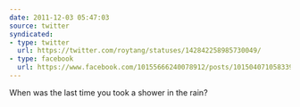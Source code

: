 ```yaml
---
date: 2011-12-03 05:47:03
source: twitter
syndicated:
- type: twitter
  url: https://twitter.com/roytang/statuses/142842258985730049/
- type: facebook
  url: https://www.facebook.com/10155666240078912/posts/10150407105833912
---
```


When was the last time you took a shower in the rain?
